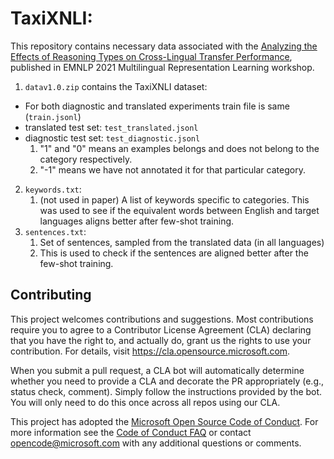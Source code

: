 # TaxiXNLI: 

This repository contains necessary data associated with the [Analyzing the Effects of Reasoning Types on Cross-Lingual Transfer Performance](https://sites.google.com/view/mrl-2021/program?authuser=0), published in EMNLP 2021 Multilingual Representation Learning workshop.

1. `datav1.0.zip` contains the TaxiXNLI dataset:
  - For both diagnostic and translated experiments train file is same (`train.jsonl`)
  - translated test set: `test_translated.jsonl`
  - diagnostic test set: `test_diagnostic.jsonl` 
      1. "1" and "0" means an examples belongs and does not belong to the category respectively. 
      2. "-1" means we have not annotated it for that particular category. 
2. `keywords.txt`: 
    1. (not used in paper) A list of keywords specific to categories. This was used to see if the equivalent words between English and target languages aligns better after few-shot training. 
3. `sentences.txt`: 
    1. Set of sentences, sampled from the translated data (in all languages) 
    2. This is used to check if the sentences are aligned better after the few-shot training. 

## Contributing

This project welcomes contributions and suggestions.  Most contributions require you to agree to a
Contributor License Agreement (CLA) declaring that you have the right to, and actually do, grant us
the rights to use your contribution. For details, visit https://cla.opensource.microsoft.com.

When you submit a pull request, a CLA bot will automatically determine whether you need to provide
a CLA and decorate the PR appropriately (e.g., status check, comment). Simply follow the instructions
provided by the bot. You will only need to do this once across all repos using our CLA.

This project has adopted the [Microsoft Open Source Code of Conduct](https://opensource.microsoft.com/codeofconduct/).
For more information see the [Code of Conduct FAQ](https://opensource.microsoft.com/codeofconduct/faq/) or
contact [opencode@microsoft.com](mailto:opencode@microsoft.com) with any additional questions or comments.

<!-- ## Trademarks

This project may contain trademarks or logos for projects, products, or services. Authorized use of Microsoft 
trademarks or logos is subject to and must follow 
[Microsoft's Trademark & Brand Guidelines](https://www.microsoft.com/en-us/legal/intellectualproperty/trademarks/usage/general).
Use of Microsoft trademarks or logos in modified versions of this project must not cause confusion or imply Microsoft sponsorship.
Any use of third-party trademarks or logos are subject to those third-party's policies. -->
